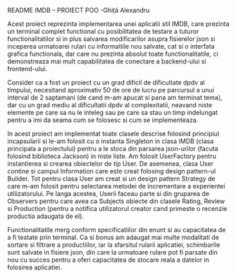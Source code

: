 README IMDB – PROIECT POO
			-Ghiță Alexandru

Acest proiect reprezinta implementarea unei aplicatii stil IMDB, care prezinta un terminal 
complet functional cu posibilitatea de testare a tuturor functionalitatilor si in plus salvarea 
modificarilor asupra fisierelor json si inceperea urmatoarei rulari cu informatiile nou salvate, 
cat si o interfata grafica functionala, dar care nu prezinta absolut toate functionalitatile, 
ci demonstreaza mai mult capabilitatea de conectare a backend-ului si frontend-ului.

Consider ca a fost un proiect cu un grad dificil de dificultate dpdv al timpului, necesitand 
aproximativ 50 de ore de lucru pe parcursul a unui interval de 2 saptamani (de cand m-am apucat si 
pana am terminat tema), dar cu un grad mediu al dificultatii dpdv al complexitatii, neavand niste 
elemente pe care sa nu le inteleg sau pe care sa stau un timp indelungat pentru a imi da seama cum 
se folosesc si cum se implementeaza.

In acest proiect am implementat toate clasele descrise folosind principiul incapsularii si le-am 
folosit cu o instanta Singleton in clasa IMDB (clasa principala a proiectului) pentru a le stoca 
din parsarea json-urilor (facuta folosind biblioteca Jackson) in niste liste. Am folosit UserFactory 
pentru instantierea si crearea obiectelor de tip User. De asemenea, clasa User contine si campul 
Information care este creat folosing design pattern-ul Builder. Tot pentru clasa User am creat si un 
design pattern Strategy de care m-am folosit pentru selectarea metodei de incrementare a experientei 
utilizatorului. Pe langa acestea, Userii faceau parte si din gruparea de Observers pentru care avea 
ca Subjects obiecte din clasele Rating, Review si Production (pentru a notifica utilizatorul creator 
cand primeste o recenzie productia adaugata de el).

Functionalitatile merg conform specificatiilor din enunt si au capacitatea de a fi testate prin 
terminal. Ca si bonus am adaugat mai multe modalitati de sortare si filtrare a productiilor, iar 
la sfarsitul rularii aplicatiei, schimbarile sunt salvate in fisiere json, din care la urmatoare 
rulare pot fi parsate din nou cu succes pentru a oferi capacitatea de stocare reala a datelor 
in folosirea aplicatiei.
